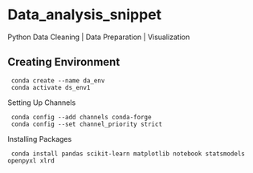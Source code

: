 # Data_analysis_snippet
Python Data Cleaning |  Data Preparation | Visualization


## Creating Environment


     conda create --name da_env
     conda activate ds_env1
     
  Setting Up Channels
     
     conda config --add channels conda-forge
     conda config --set channel_priority strict
     
  Installing Packages
     
     conda install pandas scikit-learn matplotlib notebook statsmodels openpyxl xlrd
     
